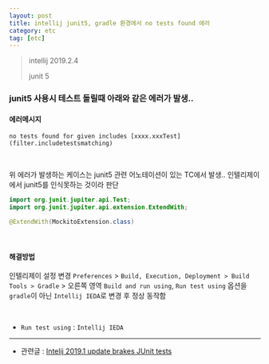 ```yaml
---
layout: post
title: intellij junit5, gradle 환경에서 no tests found 에러
category: etc
tag: [etc]
---
```



> intellij 2019.2.4
>
> junit 5

### junit5 사용시 테스트 돌릴때 아래와 같은 에러가 발생..

#### 에러메시지
```
no tests found for given includes [xxxx.xxxTest](filter.includetestsmatching)
```

<br>

위 에러가 발생하는 케이스는 junit5 관련 어노테이션이 있는 TC에서 발생..
인텔리제이에서 junit5를 인식못하는 것이라 판단

```java
import org.junit.jupiter.api.Test;
import org.junit.jupiter.api.extension.ExtendWith;

@ExtendWith(MockitoExtension.class)
```

<br>

#### 해결방법 

인텔리제이 설정 변경
`Preferences` > `Build, Execution, Deployment > Build Tools > Gradle` > 오른쪽 영역 `Build and run using`, `Run test using` 옵션을 `gradle`이 아닌 `Intellij IEDA`로 변경 후 정상 동작함

<br>

* `Run test using` : `Intellij IEDA`

***

* 관련글 : [Intelij 2019.1 update brakes JUnit tests](https://stackoverflow.com/questions/55405441/intelij-2019-1-update-brakes-junit-tests)
